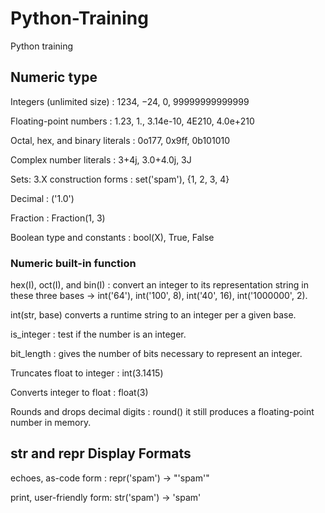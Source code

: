 # Python-Training
Python training

## Numeric type
Integers (unlimited size) : 1234, −24, 0, 99999999999999 

Floating-point numbers : 1.23, 1., 3.14e-10, 4E210, 4.0e+210

Octal, hex, and binary literals : 0o177, 0x9ff, 0b101010
 
Complex number literals : 3+4j, 3.0+4.0j, 3J

Sets: 3.X construction forms : set('spam'), {1, 2, 3, 4}

Decimal : ('1.0')

Fraction : Fraction(1, 3)

Boolean type and constants : bool(X), True, False

### Numeric built-in function

hex(I), oct(I), and bin(I) : convert an integer to its representation string in these three bases -> int('64'), int('100', 8), int('40', 16), int('1000000', 2).

int(str, base) converts a runtime string to an integer per a given base.

is_integer : test if the number is an integer.

bit_length : gives the number of bits necessary to represent an integer.

Truncates float to integer : int(3.1415)

Converts integer to float : float(3)

Rounds and drops decimal digits : round() it still produces a floating-point number in memory.

## str and repr Display Formats

echoes, as-code form : repr('spam') -> "'spam'" 

print, user-friendly form: str('spam') -> 'spam'
